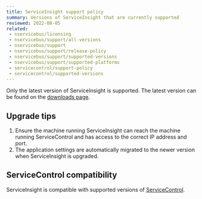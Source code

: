 ```yaml
---
title: ServiceInsight support policy
summary: Versions of ServiceInsight that are currently supported
reviewed: 2022-08-05
related:
 - nservicebus/licensing
 - nservicebus/support/all-versions
 - nservicebus/support
 - nservicebus/support/release-policy
 - nservicebus/support/supported-versions
 - nservicebus/support/supported-platforms
 - servicecontrol/support-policy
 - servicecontrol/supported-versions
---
```


Only the latest version of ServiceInsight is supported. The latest version can be found on the [downloads page](https://particular.net/downloads).

## Upgrade tips

1. Ensure the machine running ServiceInsight can reach the machine running ServiceControl and has access to the correct IP address and port.
1. The application settings are automatically migrated to the newer version when ServiceInsight is upgraded.

## ServiceControl compatibility

ServiceInsight is compatible with supported versions of [ServiceControl](/servicecontrol/supported-versions.md).
